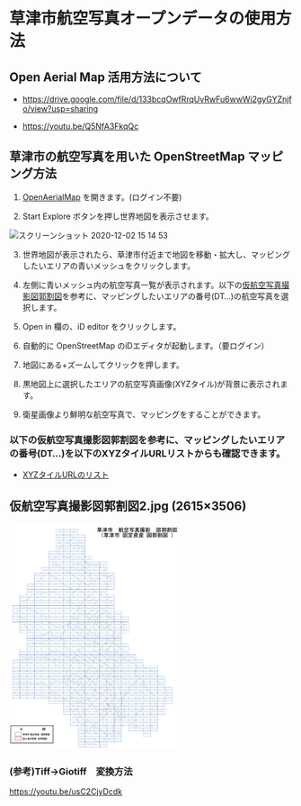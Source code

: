 # 草津市航空写真オープンデータの使用方法


## Open Aerial Map 活用方法について

* https://drive.google.com/file/d/133bcqOwfRrqUvRwFu6wwWi2gyGYZnjfo/view?usp=sharing

* https://youtu.be/Q5NfA3FkqQc 

## 草津市の航空写真を用いた OpenStreetMap マッピング方法

1. [OpenAerialMap](https://openaerialmap.org/) を開きます。(ログイン不要)

2. Start Explore ボタンを押し世界地図を表示させます。

<img width="234" alt="スクリーンショット 2020-12-02 15 14 53" src="https://user-images.githubusercontent.com/416977/100838268-7dd88980-34b5-11eb-8ca7-3f9e7b50d372.png">

3. 世界地図が表示されたら、草津市付近まで地図を移動・拡大し、マッピングしたいエリアの青いメッシュをクリックします。

4. 左側に青いメッシュ内の航空写真一覧が表示されます。以下の[仮航空写真撮影図郭割図](https://github.com/furuhashilab/oam4kusatsu/blob/master/data/%E4%BB%AE%E8%88%AA%E7%A9%BA%E5%86%99%E7%9C%9F%E6%92%AE%E5%BD%B1%E5%9B%B3%E9%83%AD%E5%89%B2%E5%9B%B32.jpg)を参考に、マッピングしたいエリアの番号(DT…)の航空写真を選択します。

5. Open in 欄の、iD editor をクリックします。

6. 自動的に OpenStreetMap のiDエディタが起動します。（要ログイン）

7. 地図にある+ズームしてクリックを押します。

8. 黒地図上に選択したエリアの航空写真画像(XYZタイル)が背景に表示されます。

9. 衛星画像より鮮明な航空写真で、マッピングをすることができます。



### 以下の仮航空写真撮影図郭割図を参考に、マッピングしたいエリアの番号(DT…)を以下のXYZタイルURLリストからも確認できます。
* [XYZタイルURLのリスト](https://docs.google.com/spreadsheets/d/1f9-mlXkaxld9TZroGTvkc4dBFSnolbSo1ffRgwdGz9k/edit?usp=sharing)

## 仮航空写真撮影図郭割図2.jpg (2615×3506)
<img  src="https://github.com/furuhashilab/oam4kusatsu/blob/master/data/%E4%BB%AE%E8%88%AA%E7%A9%BA%E5%86%99%E7%9C%9F%E6%92%AE%E5%BD%B1%E5%9B%B3%E9%83%AD%E5%89%B2%E5%9B%B32.jpg?raw=true" width="300">

### (参考)Tiff→Giotiff　変換方法
https://youtu.be/usC2CjyDcdk
